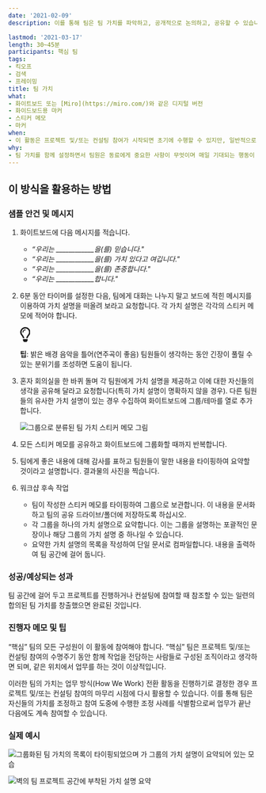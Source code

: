 ```yaml
---
date: '2021-02-09'
description: 이를 통해 팀은 팀 가치를 파악하고, 공개적으로 논의하고, 공유할 수 있습니다.

lastmod: '2021-03-17'
length: 30~45분
participants: 핵심 팀
tags:
- 킥오프
- 검색
- 프레이밍
title: 팀 가치
what:
- 화이트보드 또는 [Miro](https://miro.com/)와 같은 디지털 버전
- 화이드보드용 마커
- 스티커 메모
- 마커
when:
- 이 활동은 프로젝트 및/또는 컨설팅 참여가 시작되면 초기에 수행할 수 있지만, 일반적으로 제품 개발 첫날(D&F를 끝낸 후)이 가장 좋습니다. 전체 핵심 팀이 참석하는 것이 가장 중요합니다. 개발이 시작될 때까지 불가능한 경우도 있습니다.
why:
- 팀 가치를 함께 설정하면서 팀원은 동료에게 중요한 사항이 무엇이며 매일 기대되는 행동이 무엇인지 이해할 수 있습니다. 팀 형성(형성, 격동, 규범, 성과)의 초기 단계를 빠르게 진행하는 데 도움이 되며 피드백에 대한 기준을 제공합니다.
---
```


<h2 id="how-to-use-this-method">이 방식을 활용하는
방법</h2>

<div class="bg-gray-dark p-lg-5 p-3 mb-4"><div
class="col-lg-9"><h3
id="sample-agenda--prompts">샘플 안건 및 메시지</h3>

<ol>

<li>

<p>화이트보드에 다음 메시지를 적습니다.</p>

<ul>

<li><em>“우리는 ____________을(를)
믿습니다.&quot;</em></li>

<li><em>“우리는 ____________을(를) 가치 있다고
여깁니다.&quot;</em></li>

<li><em>“우리는 ____________을(를)
존중합니다.&quot;</em></li>

<li><em>“우리는
____________합니다.&quot;</em></li>

</ul>

</li>

<li>

<p>6분 동안 타이머를 설정한 다음, 팀에게 대화는 나누지 말고 보드에 적힌 메시지를 이용하여 가치 설명을 떠올려
보라고 요청합니다. 각 가치 설명은 각각의 스티커 메모에 적어야 합니다.</p>

<div class="callout td-box--gray-darkest p-3 my-5
border-bottom border-right border-left border-top row"><div
class="col-1 row align-items-center
justify-content-center"><svg height="30"
aria-hidden="true" focusable="false"
data-prefix="far" data-icon="lightbulb"
role="img" xmlns="http://www.w3.org/2000/svg"
viewBox="0 0 352 512" class="svg-inline--fa
fa-lightbulb"><path fill="currentColor"
d="M176 80c-52.94 0-96 43.06-96 96 0 8.84 7.16 16 16 16s16-7.16
16-16c0-35.3 28.72-64 64-64 8.84 0 16-7.16 16-16s-7.16-16-16-16zM96.06
459.17c0 3.15.93 6.22 2.68 8.84l24.51 36.84c2.97 4.46 7.97 7.14 13.32
7.14h78.85c5.36 0 10.36-2.68 13.32-7.14l24.51-36.84c1.74-2.62 2.67-5.7
2.68-8.84l.05-43.18H96.02l.04 43.18zM176 0C73.72 0 0 82.97 0 176c0
44.37 16.45 84.85 43.56 115.78 16.64 18.99 42.74 58.8 52.42
92.16v.06h48v-.12c-.01-4.77-.72-9.51-2.15-14.07-5.59-17.81-22.82-64.77-62.17-109.67-20.54-23.43-31.52-53.15-31.61-84.14-.2-73.64
59.67-128 127.95-128 70.58 0 128 57.42 128 128 0 30.97-11.24
60.85-31.65 84.14-39.11 44.61-56.42 91.47-62.1 109.46a47.507 47.507 0
0 0-2.22 14.3v.1h48v-.05c9.68-33.37 35.78-73.18 52.42-92.16C335.55
260.85 352 220.37 352 176 352 78.8 273.2 0 176 0z"
class=""></path></svg></div><div
class="col-11"><p><strong>팁</strong>:
밝은 배경 음악을 틀어(연주곡이 좋음) 팀원들이 생각하는 동안 긴장이 풀릴 수 있는 분위기를 조성하면 도움이
됩니다.</p></div></div>

</li>

<li>

<p>혼자 회의실을 한 바퀴 돌며 각 팀원에게 가치 설명을 제공하고 이에 대한 자신들의 생각을 공유해 달라고
요청합니다(특히 가치 설명이 명확하지 않을 경우). 다른 팀원들의 유사한 가치 설명이 있는 경우 수집하여 화이트보드에
그룹/테마를 열로 추가합니다.</p>

<p><img
src="https://tanzu.vmware.com/developer/practices/team-values/images/step-3.png"
alt="그룹으로 분류된 팀 가치 스티커 메모 그림"  /></p>

</li>

<li>

<p>모든 스티커 메모를 공유하고 화이트보드에 그룹화할 때까지 반복합니다.</p>

</li>

<li>

<p>팀에게 좋은 내용에 대해 감사를 표하고 팀원들이 말한 내용을 타이핑하여 요약할 것이라고 설명합니다. 결과물의
사진을 찍습니다.</p>

</li>

<li>

<p>워크샵 후속 작업</p>

<ul>

<li>팀이 작성한 스티커 메모를 타이핑하여 그룹으로 보관합니다. 이 내용을 문서화하고 팀의 공유 드라이브/폴더에
저장하도록 하십시오.</li>

<li>각 그룹을 하나의 가치 설명으로 요약합니다. 이는 그룹을 설명하는 포괄적인 문장이나 해당 그룹의 가치 설명
중 하나일 수 있습니다.</li>

<li>요약한 가치 설명의 목록을 작성하여 단일 문서로 컴파일합니다. 내용을 출력하여 팀 공간에 걸어
둡니다.</li>

</ul>

</li>

</ol>

</div></div>

<div class="bg-gray-dark p-lg-5 p-3 mb-4"><div
class="col-lg-9"><h3
id="successexpected-outcomes">성공/예상되는 성과</h3>

<p>팀 공간에 걸어 두고 프로젝트를 진행하거나 컨설팅에 참여할 때 참조할 수 있는 일련의 합의된 팀 가치를
창출했으면 완료된 것입니다.</div></div>

<div class="bg-gray-dark p-lg-5 p-3 mb-4"><div
class="col-lg-9"><h3
id="facilitator-notes--tips">진행자 메모 및 팁</h3>

<p>“핵심” 팀의 모든 구성원이 이 활동에 참여해야 합니다. “핵심” 팀은 프로젝트 및/또는 컨설팅 참여의
수명주기 동안 함께 작업을 전담하는 사람들로 구성된 조직이라고 생각하면 되며, 같은 위치에서 업무를 하는 것이
이상적입니다.</p>

<p>이러한 팀의 가치는 업무 방식(How We Work) 전환 활동을 진행하기로 결정한 경우 프로젝트 및/또는
컨설팅 참여의 마무리 시점에 다시 활용할 수 있습니다. 이를 통해 팀은 자신들의 가치를 조정하고 참여 도중에 수행한 조정
사례를 식별함으로써 업무가 끝난 다음에도 계속 참여할 수 있습니다.</p>

</div></div>

<div class="bg-gray-dark p-lg-5 p-3 mb-4"><div
class="col-lg-9"><h3
id="real-world-examples">실제 예시</h3>

<p><img
src="https://tanzu.vmware.com/developer/practices/team-values/images/example-1.png"
alt="그룹화된 팀 가치의 목록이 타이핑되었으며 가 그룹의 가치 설명이 요약되어 있는 모습" 
/></p>

<p><img
src="https://tanzu.vmware.com/developer/practices/team-values/images/example-2.jpeg"
alt="벽의 팀 프로젝트 공간에 부착된 가치 설명 요약"  /></p>

</div></div>